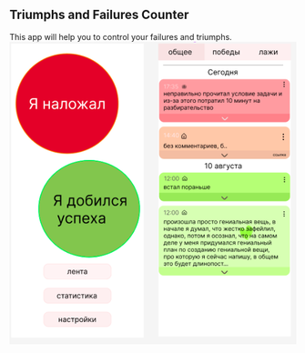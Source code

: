 ## Triumphs and Failures Counter
This app will help you to control your failures and triumphs.  
![alt text](designDraft/001.png)